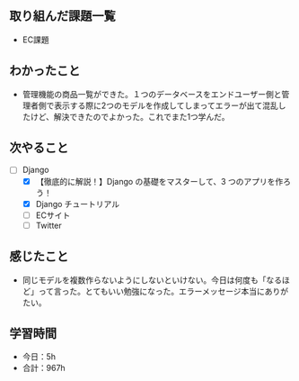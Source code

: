 ## 取り組んだ課題一覧
- EC課題

## わかったこと
- 管理機能の商品一覧ができた。１つのデータベースをエンドユーザー側と管理者側で表示する際に2つのモデルを作成してしまってエラーが出て混乱したけど、解決できたのでよかった。これでまた1つ学んだ。

## 次やること
- [ ] Django
   - [x] 【徹底的に解説！】Django の基礎をマスターして、3 つのアプリを作ろう！
   - [x] Django チュートリアル
   - [ ] ECサイト
   - [ ] Twitter

## 感じたこと
- 同じモデルを複数作らないようにしないといけない。今日は何度も「なるほど」って言った。とてもいい勉強になった。エラーメッセージ本当にありがたい。

## 学習時間

- 今日：5h
- 合計：967h